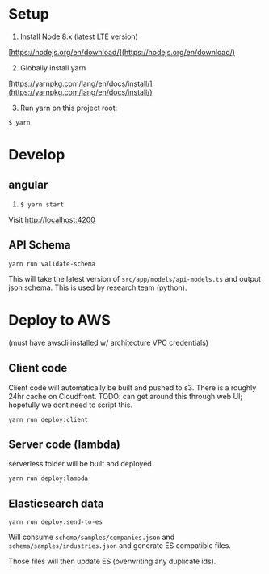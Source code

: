# Setup

1) Install Node 8.x (latest LTE version)

[https://nodejs.org/en/download/](https://nodejs.org/en/download/)

2) Globally install yarn

[https://yarnpkg.com/lang/en/docs/install/](https://yarnpkg.com/lang/en/docs/install/)

3) Run yarn on this project root:

`$ yarn`

# Develop

## angular
1) `$ yarn start`

Visit [http://localhost:4200](http://localhost:4200)

## API Schema
`yarn run validate-schema`

This will take the latest version of `src/app/models/api-models.ts` and output json schema. This is used by research team (python).


# Deploy to AWS
(must have awscli installed w/ architecture VPC credentials)
## Client code
Client code will automatically be built and pushed to s3. There is a roughly 24hr cache on Cloudfront. 
TODO: can get around this through web UI; hopefully we dont need to script this.

`yarn run deploy:client`

## Server code (lambda)
serverless folder will be built and deployed

`yarn run deploy:lambda`

## Elasticsearch data
`yarn run deploy:send-to-es`

Will consume `schema/samples/companies.json` and `schema/samples/industries.json` and generate ES compatible files.

Those files will then update ES (overwriting any duplicate ids).
